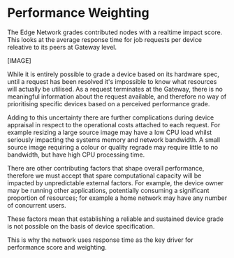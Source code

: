 # Performance Weighting

The Edge Network grades contributed nodes with a realtime impact score. This looks at the average response time for job requests per device releative to its peers at Gateway level.

\[IMAGE\]

While it is entirely possible to grade a device based on its hardware spec, until a request has been resolved it's impossible to know what resources will actually be utilised. As a request terminates at the Gateway, there is no meaningful information about the request available, and therefore no way of prioritising specific devices based on a perceived performance grade.

Adding to this uncertainty there are further complications during device appraisal in respect to the operational costs attached to each request. For example resizing a large source image may have a low CPU load whilst seriously impacting the systems memory and network bandwidth. A small source image requiring a colour or quality regrade may require little to no bandwidth, but have high CPU processing time.

There are other contributing factors that shape overall performance, therefore we must accept that spare computational capacity will be impacted by unpredictable external factors. For example, the device owner may be running other applications, potentially consuming a significant proportion of resources; for example a home network may have any number of concurrent users.

These factors mean that establishing a reliable and sustained device grade is not possible on the basis of device specification.

This is why the network uses response time as the key driver for performance score and weighting.

